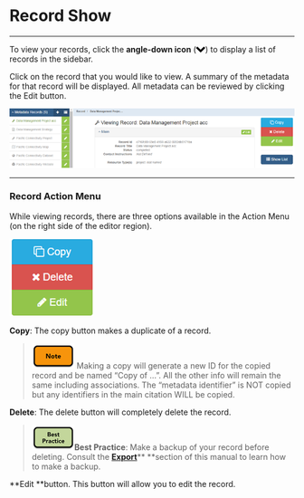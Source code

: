 # Record Show

---

To view your records, click the **angle-down icon** \(![](/assets/symbol_angle-down_16.png)\) to display a list of records in the sidebar.

Click on the record that you would like to view. A summary of the metadata for that record will be displayed. All metadata can be reviewed by clicking the Edit button.

![](/assets/record_show.png)

---

### Record Action Menu

While viewing records, there are three options available in the Action Menu \(on the right side of the editor region\).

![](/assets/right_vertical_menu_view.png)

**Copy**: The copy button makes a duplicate of a record.

> ![](/assets/note_small.png) Making a copy will generate a new ID for the copied record and be named “Copy of …”. All the other info will remain the same including associations. The “metadata identifier” is NOT copied but any identifiers in the main citation WILL be copied.

**Delete**: The delete button will completely delete the record.

> ![](/assets/best_practice_small.png)**Best Practice**: Make a backup of your record before deleting. Consult the [**Export**](/export.md)** **section of this manual to learn how to make a backup.

**Edit **button. This button will allow you to edit the record.



